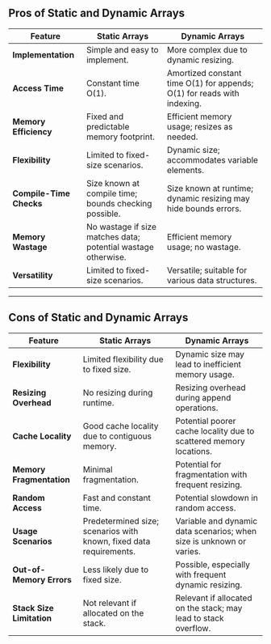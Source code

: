 ## Pros of Static and Dynamic Arrays

| Feature                | Static Arrays                                        | Dynamic Arrays                                       |
|------------------------|------------------------------------------------------|------------------------------------------------------|
| **Implementation**     | Simple and easy to implement.                        | More complex due to dynamic resizing.                 |
| **Access Time**        | Constant time O(1).                                  | Amortized constant time O(1) for appends; O(1) for reads with indexing. |
| **Memory Efficiency**  | Fixed and predictable memory footprint.              | Efficient memory usage; resizes as needed.            |
| **Flexibility**        | Limited to fixed-size scenarios.                     | Dynamic size; accommodates variable elements.        |
| **Compile-Time Checks** | Size known at compile time; bounds checking possible. | Size known at runtime; dynamic resizing may hide bounds errors. |
| **Memory Wastage**     | No wastage if size matches data; potential wastage otherwise. | Efficient memory usage; no wastage.                   |
| **Versatility**        | Limited to fixed-size scenarios.                     | Versatile; suitable for various data structures.     |

***

## Cons of Static and Dynamic Arrays

| Feature                | Static Arrays                                        | Dynamic Arrays                                       |
|------------------------|------------------------------------------------------|------------------------------------------------------|
| **Flexibility**        | Limited flexibility due to fixed size.                | Dynamic size may lead to inefficient memory usage.    |
| **Resizing Overhead**  | No resizing during runtime.                          | Resizing overhead during append operations.          |
| **Cache Locality**     | Good cache locality due to contiguous memory.         | Potential poorer cache locality due to scattered memory locations. |
| **Memory Fragmentation** | Minimal fragmentation.                              | Potential for fragmentation with frequent resizing. |
| **Random Access**      | Fast and constant time.                              | Potential slowdown in random access.                 |
| **Usage Scenarios**    | Predetermined size; scenarios with known, fixed data requirements. | Variable and dynamic data scenarios; when size is unknown or varies. |
| **Out-of-Memory Errors** | Less likely due to fixed size.                       | Possible, especially with frequent dynamic resizing. |
| **Stack Size Limitation** | Not relevant if allocated on the stack.              | Relevant if allocated on the stack; may lead to stack overflow. |
